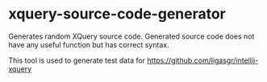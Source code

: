 xquery-source-code-generator
============================

Generates random XQuery source code. Generated source code does not have any useful function but has correct syntax.

This tool is used to generate test data for https://github.com/ligasgr/intellij-xquery
 
 